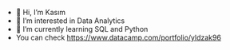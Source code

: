 - 👋 Hi, I’m Kasım
- 👀 I’m interested in Data Analytics
- 🌱 I’m currently learning SQL and Python
- You can check https://www.datacamp.com/portfolio/yldzak96

<!---
Kasimyldz/Kasimyldz is a ✨ special ✨ repository because its `README.md` (this file) appears on your GitHub profile.
You can click the Preview link to take a look at your changes.
--->
